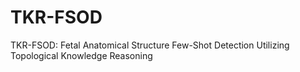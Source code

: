 # TKR-FSOD
TKR-FSOD: Fetal Anatomical Structure Few-Shot Detection Utilizing Topological Knowledge Reasoning
